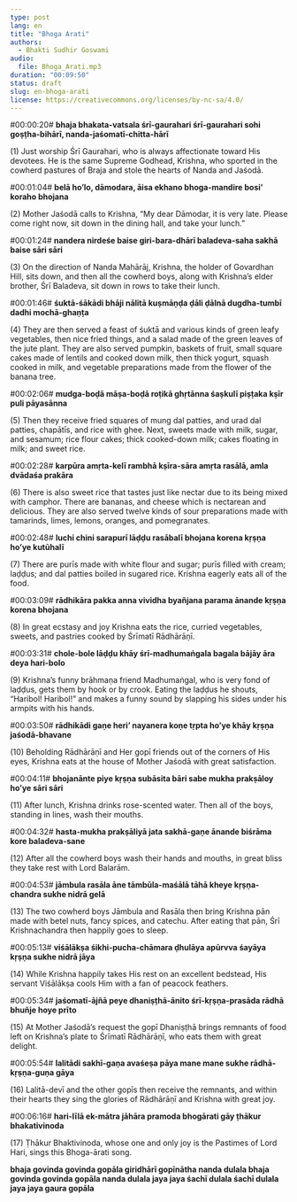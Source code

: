 ```yaml
---
type: post
lang: en
title: "Bhoga Arati"
authors:
  - Bhakti Sudhir Goswami
audio:
  file: Bhoga_Arati.mp3
duration: "00:09:50"
status: draft
slug: en-bhoga-arati
license: https://creativecommons.org/licenses/by-nc-sa/4.0/
---
```


#00:00:20# <b>bhaja bhakata-vatsala śrī-gaurahari
śrī-gaurahari sohi goṣṭha-bihārī,
nanda-jaśomatī-chitta-hārī</b>

(1) Just worship Śrī Gaurahari, who is always affectionate toward His devotees. He is the same Supreme Godhead, Krishna, who sported in the cowherd pastures of Braja and stole the hearts of Nanda and Jaśodā.


#00:01:04# <b>belā ho’lo, dāmodara, āisa ekhano
bhoga-mandire bosi’ koraho bhojana</b>

(2) Mother Jaśodā calls to Krishna, “My dear Dāmodar, it is very late. Please come right now, sit down in the dining hall, and take your lunch.”


#00:01:24# <b>nandera nirdeśe baise giri-bara-dhārī
baladeva-saha sakhā baise sāri sāri</b>

(3) On the direction of Nanda Mahārāj, Krishna, the holder of Govardhan Hill, sits down, and then all the cowherd boys, along with Krishna’s elder brother, Śrī Baladeva, sit down in rows to take their lunch.


#00:01:46# <b>śuktā-śākādi bhāji nālitā kuṣmāṇḍa
ḍāli ḍālnā dugdha-tumbī dadhi mochā-ghaṇṭa</b>

(4) They are then served a feast of śuktā and various kinds of green leafy vegetables, then nice fried things, and a salad made of the green leaves of the jute plant. They are also served pumpkin, baskets of fruit, small square cakes made of lentils and cooked down milk, then thick yogurt, squash cooked in milk, and vegetable preparations made from the flower of the banana tree.


#00:02:06# <b>mudga-boḍā māṣa-boḍā roṭikā ghṛtānna
śaṣkulī piṣṭaka kṣīr puli pāyasānna</b>

(5) Then they receive fried squares of mung dal patties, and urad dal patties, chapātīs, and rice with ghee. Next, sweets made with milk, sugar, and sesamum; rice flour cakes; thick cooked-down milk; cakes floating in milk; and sweet rice.


#00:02:28# <b>karpūra amṛta-kelī rambhā kṣīra-sāra
amṛta rasālā, amla dvādaśa prakāra</b>

(6) There is also sweet rice that tastes just like nectar due to its being mixed with camphor. There are bananas, and cheese which is nectarean and delicious. They are also served twelve kinds of sour preparations made with tamarinds, limes, lemons, oranges, and pomegranates.


#00:02:48# <b>luchi chini sarapurī lāḍḍu rasābalī
bhojana korena kṛṣṇa ho’ye kutūhalī</b>

(7) There are purīs made with white flour and sugar; purīs filled with cream; laḍḍus; and dal patties boiled in sugared rice. Krishna eagerly eats all of the food.


#00:03:09# <b>rādhikāra pakka anna vividha byañjana
parama ānande kṛṣṇa korena bhojana</b>

(8) In great ecstasy and joy Krishna eats the rice, curried vegetables, sweets, and pastries cooked by Śrīmatī Rādhārāṇī.


#00:03:31# <b>chole-bole lāḍḍu khāy śrī-madhumaṅgala
bagala bājāy āra deya hari-bolo</b>

(9) Krishna’s funny brāhmaṇa friend Madhumaṅgal, who is very fond of laḍḍus, gets them by hook or by crook. Eating the laḍḍus he shouts, “Haribol! Haribol!” and makes a funny sound by slapping his sides under his armpits with his hands.


#00:03:50# <b>rādhikādi gaṇe heri’ nayanera koṇe
tṛpta ho’ye khāy kṛṣṇa jaśodā-bhavane</b>

(10) Beholding Rādhārāṇī and Her gopī friends out of the corners of His eyes, Krishna eats at the house of Mother Jaśodā with great satisfaction.


#00:04:11# <b>bhojanānte piye kṛṣṇa subāsita bāri
sabe mukha prakṣāloy ho’ye sāri sāri</b>

(11) After lunch, Krishna drinks rose-scented water. Then all of the boys, standing in lines, wash their mouths.


#00:04:32# <b>hasta-mukha prakṣāliyā jata sakhā-gaṇe
ānande biśrāma kore baladeva-sane</b>

(12) After all the cowherd boys wash their hands and mouths, in great bliss they take rest with Lord Balarām.


#00:04:53# <b>jāmbula rasāla āne tāmbūla-maśālā
tāhā kheye kṛṣṇa-chandra sukhe nidrā gelā</b>

(13) The two cowherd boys Jāmbula and Rasāla then bring Krishna pān made with betel nuts, fancy spices, and catechu. After eating that pān, Śrī Krishnachandra then happily goes to sleep.


#00:05:13# <b>viśālākṣa śikhi-pucha-chāmara ḍhulāya
apūrvva śayāya kṛṣṇa sukhe nidrā jāya</b>

(14) While Krishna happily takes His rest on an excellent bedstead, His servant Viśālākṣa cools Him with a fan of peacock feathers.


#00:05:34# <b>jaśomatī-ājñā peye dhaniṣṭhā-ānito
śrī-kṛṣṇa-prasāda rādhā bhuñje hoye prīto</b>

(15) At Mother Jaśodā’s request the gopī Dhaniṣṭhā brings remnants of food left on Krishna’s plate to Śrīmatī Rādhārāṇī, who eats them with great delight.


#00:05:54# <b>lalitādi sakhī-gaṇa avaśeṣa pāya
mane mane sukhe rādhā-kṛṣṇa-guṇa gāya</b>

(16) Lalitā-devī and the other gopīs then receive the remnants, and within their hearts they sing the glories of Rādhārāṇī and Krishna with great joy.


#00:06:16# <b>hari-līlā ek-mātra jāhāra pramoda
bhogārati gāy ṭhākur bhakativinoda</b>

(17) Ṭhākur Bhaktivinoda, whose one and only joy is the Pastimes of Lord Hari, sings this Bhoga-ārati song.


<b>bhaja govinda govinda gopāla
giridhārī gopīnātha nanda dulala
bhaja govinda govinda gopāla
nanda dulala jaya jaya śachī dulala
śachī dulala jaya jaya gaura gopāla</b>
